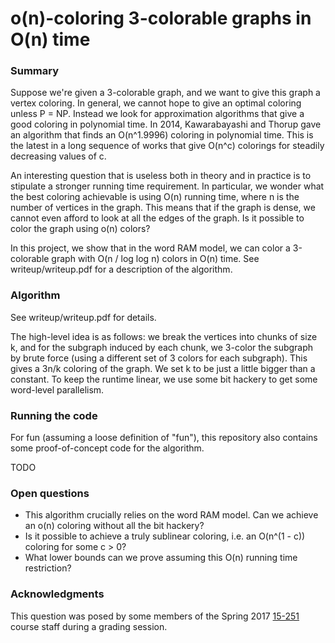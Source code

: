 # o(n)-coloring 3-colorable graphs in O(n) time

### Summary

Suppose we're given a 3-colorable graph, and we want to give this graph a vertex
coloring. In general, we cannot hope to give an optimal coloring unless P = NP.
Instead we look for approximation algorithms that give a good coloring in
polynomial time. In 2014, Kawarabayashi and Thorup gave an algorithm that finds
an O(n^1.9996) coloring in polynomial time. This is the latest in a long
sequence of works that give O(n^c) colorings for steadily decreasing values of
c.

An interesting question that is useless both in theory and in practice is to
stipulate a stronger running time requirement. In particular, we wonder what the
best coloring achievable is using O(n) running time, where n is the number of
vertices in the graph. This means that if the graph is dense, we cannot even
afford to look at all the edges of the graph. Is it possible to color the graph
using o(n) colors?

In this project, we show that in the word RAM model, we can color a 3-colorable
graph with O(n / log log n) colors in O(n) time. See writeup/writeup.pdf for a
description of the algorithm.

### Algorithm

See writeup/writeup.pdf for details.

The high-level idea is as follows: we break the vertices into chunks of size k,
and for the subgraph induced by each chunk, we 3-color the subgraph by brute
force (using a different set of 3 colors for each subgraph). This gives a 3n/k
coloring of the graph. We set k to be just a little bigger than a constant. To
keep the runtime linear, we use some bit hackery to get some word-level
parallelism.

### Running the code

For fun (assuming a loose definition of "fun"),
this repository also contains some proof-of-concept code for the algorithm.

TODO

### Open questions

* This algorithm crucially relies on the word RAM model. Can we achieve an o(n)
  coloring without all the bit hackery?
* Is it possible to achieve a truly sublinear coloring, i.e. an O(n^(1 - c))
  coloring for some c > 0?
* What lower bounds can we prove assuming this O(n) running time restriction?

### Acknowledgments

This question was posed by some members of the Spring 2017
[15-251](http://www.cs.cmu.edu/~./15251/) course staff during a grading session.
